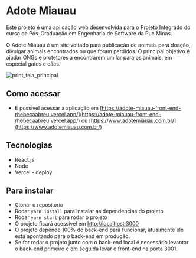 # Adote Miauau

Este projeto é uma aplicação web desenvolvida para o Projeto Integrado do curso de Pós-Graduação em Engenharia de Software da Puc Minas. 

O Adote Miauau é um site voltado para publicação de animais para doação, divulgar animais encontrados ou que foram perdidos. O principal objetivo é ajudar ONGs e protetores a encontrarem um lar para os animais, em especial gatos e cães. 

![print_tela_principal](https://github.com/rhebecaabreu/adote-miauau-front-end/assets/25956247/1d5910f0-89af-4f9e-b64d-683847781024)

## Como acessar
- É possível acessar a aplicação em [https://adote-miauau-front-end-rhebecaabreu.vercel.app/](https://adote-miauau-front-end-rhebecaabreu.vercel.app/) ou [https://www.adotemiauau.com.br/](https://www.adotemiauau.com.br/) 

## Tecnologias
- React.js
- Node
- Vercel - deploy

## Para instalar
- Clonar o repositório
- Rodar `yarn install` para instalar as dependencias do projeto
- Rodar `yarn start` para rodar o projeto
- O projeto ficará acessível em [http://localhost:3000](http://localhost:3000)
- O projeto depende 100% do back-end para funcionar, atualmente ele está apontando para o back-end em produção. 
- Se for rodar o projeto junto com o back-end local é necessário levantar o back-end primeiro e em seguida levar o front-end na porta 3001. 

